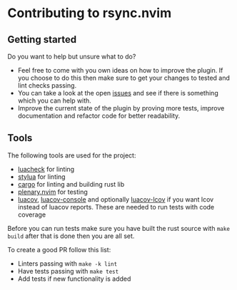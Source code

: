 # Contributing to rsync.nvim

## Getting started

Do you want to help but unsure what to do?

- Feel free to come with you own ideas on how to improve the plugin. 
  If you choose to do this then make sure to get your changes to tested and lint checks passing. 
- You can take a look at the open [issues](https://github.com/OscarCreator/rsync.nvim/issues) and
  see if there is something which you can help with.
- Improve the current state of the plugin by proving more tests, improve documentation and
  refactor code for better readability.

## Tools

The following tools are used for the project:
- [luacheck](https://github.com/mpeterv/luacheck) for linting
- [stylua](https://github.com/JohnnyMorganz/StyLua) for linting
- [cargo](https://www.rust-lang.org/tools/install) for linting and building rust lib 
- [plenary.nvim](https://github.com/nvim-lua/plenary.nvim) for testing
- [luacov](https://github.com/lunarmodules/luacov), [luacov-console](https://github.com/spacewander/luacov-console) 
    and optionally [luacov-lcov](https://github.com/daurnimator/luacov-reporter-lcov)
    if you want lcov instead of luacov reports. These are needed to run tests with code coverage

Before you can run tests make sure you have built the rust source with `make build`
after that is done then you are all set.

To create a good PR follow this list:

- Linters passing with `make -k lint`
- Have tests passing with `make test`
- Add tests if new functionality is added

